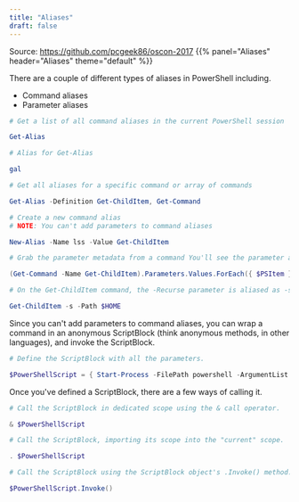 ```yaml
---
title: "Aliases"
draft: false
---
```

Source: https://github.com/pcgeek86/oscon-2017
{{% panel="Aliases" header="Aliases" theme="default" %}}

There are a couple of different types of aliases in PowerShell including.

- Command aliases
- Parameter aliases

```powershell
# Get a list of all command aliases in the current PowerShell session

Get-Alias

# Alias for Get-Alias

gal
```
```powershell
# Get all aliases for a specific command or array of commands

Get-Alias -Definition Get-ChildItem, Get-Command
```
```powershell
# Create a new command alias
# NOTE: You can't add parameters to command aliases

New-Alias -Name lss -Value Get-ChildItem
```

```powershell
# Grab the parameter metadata from a command You'll see the parameter aliases defined on each parameter metadata object

(Get-Command -Name Get-ChildItem).Parameters.Values.ForEach({ $PSItem })
```

```powershell
# On the Get-ChildItem command, the -Recurse parameter is aliased as -s

Get-ChildItem -s -Path $HOME
```

Since you can't add parameters to command aliases, you can wrap a command in an anonymous ScriptBlock (think anonymous methods, in other languages), and invoke the ScriptBlock.

```powershell
# Define the ScriptBlock with all the parameters.

$PowerShellScript = { Start-Process -FilePath powershell -ArgumentList '-Command Start-Sleep -Seconds 1' -Wait }
```

Once you've defined a ScriptBlock, there are a few ways of calling it.

```powershell
# Call the ScriptBlock in dedicated scope using the & call operator.

& $PowerShellScript
```

```powershell
# Call the ScriptBlock, importing its scope into the "current" scope.

. $PowerShellScript
```

```powershell
# Call the ScriptBlock using the ScriptBlock object's .Invoke() method.

$PowerShellScript.Invoke()
```